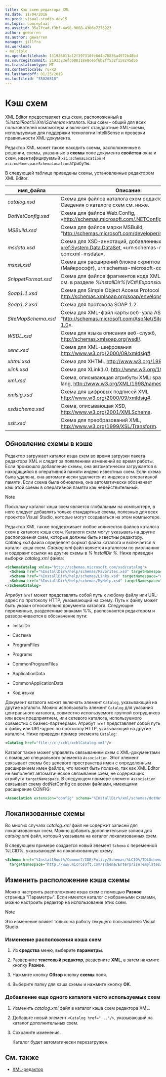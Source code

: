 ```yaml
---
title: Кэш схем редактора XML
ms.date: 11/04/2016
ms.prod: visual-studio-dev15
ms.topic: conceptual
ms.assetid: 35a7fcad-f3bf-4a96-9008-4306e7276223
author: gewarren
ms.author: gewarren
manager: jillfra
ms.workload:
- multiple
ms.openlocfilehash: 131926011a12f397310fe6d4a70836a4972b48bd
ms.sourcegitcommit: 2193323efc608118e0ce6f6b2ff532f158245d56
ms.translationtype: MT
ms.contentlocale: ru-RU
ms.lasthandoff: 01/25/2019
ms.locfileid: "55026818"
---
```

# <a name="schema-cache"></a>Кэш схем

XML Editor предоставляет кэш схем, расположенный в *%InstallRoot%\Xml\Schemas* каталога. Кэш схем - общий для всех пользователей компьютера и включает стандартные XML-схемы, используемые для поддержки технологии IntelliSense и проверки правильности XML-документа.

Редактор XML может также находить схемы, расположенные в решении, схемы, указанные в **схемы** поле документа **свойства** окна и схем, идентифицируемый `xsi:schemaLocation` и `xsi:noNamespaceSchemaLocation`атрибуты.

В следующей таблице приведены схемы, установленные редактором XML Editor.


| имя_файла | Описание: |
|-| - |
| *catalog.xsd* | Схема для файлов каталога схем редактора XML. Сведения о каталоге схем см. ниже. |
| *DotNetConfig.xsd* | Схема для файлов Web.Config, «<http://schemas.microsoft.com/.NETConfiguration/v2.0>». |
| *MSBuild.xsd* | Схема для файлов марки MSBuild, "<http://schemas.microsoft.com/developer/msbuild/2003>«. |
| *msdata.xsd* | Схема для XSD-аннотаций, добавленных классом <xref:System.Data.DataSet>, «urn:schemas-microsoft-com:xml-msdata». |
| *msxsl.xsd* | Схема для расширений блоков скриптов XSLT (Майкрософт), urn:schemas-microsoft-com:xslt. |
| *SnippetFormat.xsd* | Схема для файлов фрагментов кода XML. Примеры, см. в разделе *%InstallDir%\VC#\Expansions*. |
| *Soap1.1.xsd* | Схема для Simple Object Access Protocol (SOAP) 1.1, http://schemas.xmlsoap.org/soap/envelope/. |
| *Soap1.2.xsd* | Схема для протокола SOAP 1.2. |
| *SiteMapSchema.xsd* | Схема для XML-файл карты веб-узла ASP.NET, "<http://schemas.microsoft.com/AspNet/SiteMap-File-1.0>«. |
| *WSDL.xsd* | Схема для языка описания веб-служб, http://schemas.xmlsoap.org/wsdl/. |
| *xenc.xsd* | Схема для XML-шифрования http://www.w3.org/2000/09/xmldsig#. |
| *xhtml.xsd* | Схема для XHTML http://www.w3.org/1999/xhtml. |
| *xlink.xsd* | Схема для XLink1.0, http://www.w3.org/1999/xlink. |
| *xml.xsd* | Схема, описывающая атрибуты XML: space и XML: lang, http://www.w3.org/XML/1998/namespace. |
| *xmlsig.xsd* | Схема для цифровых подписей XML http://www.w3.org/2000/09/xmldsig#. |
| *xsdschema.xsd* | Схема, описывающая XSD, http://www.w3.org/2001/XMLSchema. |
| *xslt.xsd* | Схема для преобразований XML, http://www.w3.org/1999/XSL/Transform. |

## <a name="update-schemas-in-the-cache"></a>Обновление схемы в кэше
 Редактор загружает каталог кэша схем во время загрузки пакета редактора XML и следит за появлением изменений во время работы. Если произошло добавление схемы, она автоматически загружается в находящийся в оперативной памяти индекс известных схем. Если схема была удалена, она автоматически удаляется из индекса в оперативной памяти. Если схема была обновлена, она автоматически обозначает кэш этой схемы в оперативной памяти как недействительный.

> [!NOTE]
> Поскольку каталог кэша схем является глобальным на компьютере, в него следует добавлять только стандартные схемы, полезные для всех проектов Visual Studio, которые могут создаваться на этом компьютере.


 Редактор XML также поддерживает любое количество файлов каталога схем в каталоге кэша схем. Каталоги схем могут указывать на другие расположения схем, которые должны быть известны редактору. *Catalog.xsd* файла определяет формат файла каталога и включается в каталог кэша схем. *Catalog.xml* файл является каталогом по умолчанию и содержит ссылки на другие схемы в *% InstallDir %*. Ниже приведен выборки *catalog.xml* файла:

```xml
<SchemaCatalog xmlns="http://schemas.microsoft.com/xsd/catalog">
  <Schema href="%InstallDir%/help/schemas/Favorites.xsd" targetNamespace="urn:Favorites-Schema"/>
  <Schema href="%InstallDir%/help/schemas/Links.xsd" targetNamespace="urn:Links-Schema"/>
  <Schema href="%InstallDir%/help/schemas/MyHelp.xsd" targetNamespace="urn:VSHelp-Schema"/>
</SchemaCatalog>
```

 Атрибут `href` может представлять собой путь к любому файлу или URL-адрес по протоколу HTTP, указывающий на схему. Путь к файлу может быть указан относительно документа каталога. Следующие переменные, разделенные знаками %%, распознаются редактором и разворачиваются в обозначение пути:

-   InstallDir

-   Система

-   ProgramFiles

-   Programs

-   CommonProgramFiles

-   ApplicationData

-   CommonApplicationData

-   Код языка

Документ каталога может включать элемент `Catalog`, указывающий на другие каталоги. Можно использовать элемент `Catalog` для указания центрального каталога, совместно используемого группой сотрудников или всем предприятием, или сетевого каталога, используемого совместно с бизнес-партнерами. Атрибут `href` представляет собой путь к файлу или URL-адрес по протоколу HTTP, указывающий на другие каталоги. Ниже приведен пример элемента `Catalog`:

```xml
<Catalog href="file://c:/xcbl/xcblCatalog.xml"/>
```

 Каталог также может управлять связыванием схем с XML-документами с помощью специального элемента `Association`. Этот элемент связывает схемы без целевого пространства имен с определенным расширением имен файлов, что может быть полезно, так как XML Editor не выполняет автоматическое связывание схем, не содержащих атрибута `targetNamespace`. В следующем примере элемент `Association` связывает схему dotNetConfig со всеми файлами, имеющими расширение CONFIG:

```xml
<Association extension="config" schema="%InstallDir%/xml/schemas/dotNetConfig.xsd"/>
```

## <a name="localized-schemas"></a>Локализованные схемы
 Во многих случаях *catalog.xml* файл не содержит записей для локализованных схем. Можно добавить дополнительные записи для *catalog.xml* файл, который указывала на каталог локализованных схем.

 В следующем примере создается новый элемент `Schema` с переменной %LCID%, указывающей на локализованную схему.

```xml
<Schema href="%InstallRoot%/Common7/IDE/Policy/Schemas/%LCID%/TDLSchema.xsd"
  targetNamespace="http://www.microsoft.com/schema/EnterpriseTemplates/TDLSchema"/>
```

## <a name="change-the-location-of-the-schema-cache"></a>Изменить расположение кэша схемы

Можно настроить расположение кэша схем с помощью **Разное** страница "Параметры". Если имеется каталог с избранными схемами, можно настроить редактор на использование этих схем.

> [!NOTE]
> Это изменение влияет только на работу текущего пользователя Visual Studio.

### <a name="to-change-the-schema-cache-location"></a>Изменение расположения кэша схем

1.  Из **средства** меню, выберите **параметры**.

2.  Разверните **текстовый редактор**, разверните **XML**, а затем нажмите кнопку **Разное**.

3.  Нажмите кнопку **Обзор** кнопку **схемы** поля.

4.  Выберите папку для кэша схемы и нажмите кнопку **ОК**.

### <a name="to-add-another-directory-of-common-schemas"></a>Добавление еще одного каталога часто используемых схем

1.  Изменить *catalog.xml* файл в каталог кэша схем редактора XML.

2.  Добавьте новый элемент `<Catalog href="..."/>`, указывающий на каталог дополнительных схем.

3.  Сохраните изменения.

     Каталог будет автоматически перезагружен.

## <a name="see-also"></a>См. также

- [XML-редактор](../xml-tools/xml-editor.md)